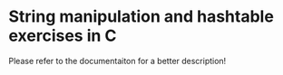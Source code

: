 # String manipulation and hashtable exercises in C

Please refer to the documentaiton for a better description!
